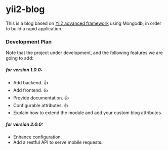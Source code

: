 # yii2-blog

This is a blog based on [Yii2 advanced framework](https://github.com/yiisoft/yii2-app-advanced) using Mongodb, in order to build a rapid application.

### Development Plan

Note that the project under development, and the following features we are going to add:

##### for version 1.0.0:

* Add backend. :+1:
* Add frontend. :+1:
* Provide documentation. :+1:
* Configurable attributes. :+1:
* Explain how to extend the module and add your custom blog attributes.

##### for version 2.0.0:

* Enhance configuration.
* Add a restful API to serve mobile requests.
